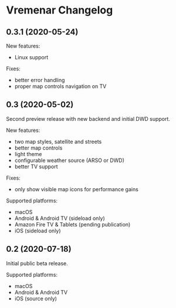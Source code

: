 # Vremenar Changelog

## 0.3.1 (2020-05-24)

New features:
- Linux support

Fixes:
- better error handling
- proper map controls navigation on TV

## 0.3 (2020-05-02)

Second preview release with new backend and initial DWD support.

New features:
- two map styles, satellite and streets
- better map controls
- light theme
- configurable weather source (ARSO or DWD)
- better TV support

Fixes:
- only show visible map icons for performance gains

Supported platforms:
- macOS
- Android & Android TV (sideload only)
- Amazon Fire TV & Tablets (pending publication)
- iOS (sideload only)

## 0.2 (2020-07-18)

Initial public beta release.

Supported platforms:
- macOS
- Android & Android TV
- iOS (source only)
